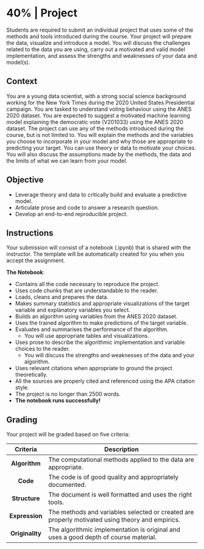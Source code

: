 # 40% | Project

Students are required to submit an individual project that uses some of the methods and tools introduced during the course. Your project will prepare the data, visualize and introduce a model. You will discuss the challenges related to the data you are using, carry out a motivated and valid model implementation, and assess the strengths and weaknesses of your data and model(s).

## Context

You are a young data scientist, with a strong social science background working for the New York Times during the 2020 United States Presidential campaign. You are tasked to understand voting behaviour using the ANES 2020 dataset. You are expected to suggest a motivated machine learning model explaining the democratic vote (V201033) using the ANES 2020 dataset. The project can use any of the methods introduced during the course, but is not limited to. You will explain the methods and the variables you choose to incorporate in your model and why those are appropriate to predicting your target. You can use theory or data to motivate your choices. You will also discuss the assumptions made by the methods, the data and the limits of what we can learn from your model.

## Objective
- Leverage theory and data to critically build and evaluate a predictive model.
- Articulate prose and code to answer a research question.
- Develop an end-to-end reproducible project.

## Instructions

Your submission will consist of a notebook (.ipynb) that is shared with the instructor. The template will be automatically created for you when you accept the assignment.

**The Notebook**:

- Contains all the code necessary to reproduce the project.
- Uses code chunks that are understandable to the reader.
- Loads, cleans and prepares the data.
- Makes summary statistics and appropriate visualizations of the target variable and explanatory variables you select.
- Builds an algorithm using variables from the ANES 2020 dataset.
- Uses the trained algorithm to make predictions of the target variable.
- Evaluates and summarises the performance of the algorithm.
    - You will use appropriate tables and visualizations.
- Uses prose to describe the algorithmic implementation and variable choices to the reader.
    - You will discuss the strengths and weaknesses of the data and your algorithm.
- Uses relevant citations when appropriate to ground the project theoretically.
- All the sources are properly cited and referenced using the APA citation style.
- The project is no longer than 2500 words.
- **The notebook runs successfully!**

## Grading

Your project will be graded based on five criteria:

| Criteria        | Description                                                                                     |
| :-:             | -                                                                                               |
| **Algorithm**   | The computational methods applied to the data are appropriate.                                  |
| **Code**        | The code is of good quality and appropriately documented.                                       |
| **Structure**   | The document is well formatted and uses the right tools.                                        |
| **Expression**  | The methods and variables selected or created are properly motivated using theory and empirics. |
| **Originality** | The algorithmic implementation is original and uses a good depth of course material.            |

